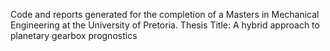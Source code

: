Code and reports generated for the completion of a Masters in Mechanical Engineering at the University of Pretoria. Thesis Title: A hybrid approach to planetary gearbox prognostics
